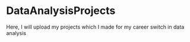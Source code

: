 # DataAnalysisProjects
Here, I will upload my projects which I made for my career switch in data analysis
